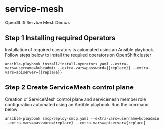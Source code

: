 # service-mesh
OpenShift Service Mesh Demos

## Step 1 Installing required Operators
Installation of required operators is automated using an Ansible playbook. Follow steps below to install the required operators on OpenShift cluster

```
ansible-playbook install/install-operators.yaml --extra-vars=username=kubeadmin --extra-vars=password={{replace}} --extra-vars=apiserver={{replace}}
```

## Step 2 Create ServiceMesh control plane
Creation of ServiceMesh control plane and servicemesh member role configuration automated using an Ansible playbook. Run the command below

```
ansible-playbook smcp/deploy-smcp.yaml --extra-vars=username=kubeadmin --extra-vars=password={replace} --extra-vars=apiserver={replace}
```
